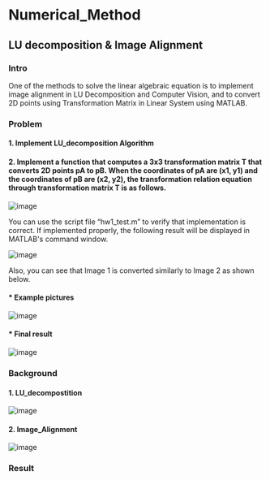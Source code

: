 # Numerical_Method
## LU decomposition & Image Alignment
### Intro
One of the methods to solve the linear algebraic equation is to implement image alignment in LU Decomposition and Computer Vision, and to convert 2D points using Transformation Matrix in Linear System using MATLAB.

### Problem
#### 1. Implement LU_decomposition Algorithm

#### 2. Implement a function that computes a 3x3 transformation matrix T that converts 2D points pA to pB. When the coordinates of pA are (x1, y1) and the coordinates of pB are (x2, y2), the transformation relation equation through transformation matrix T is as follows.

![image](https://user-images.githubusercontent.com/62865808/88928380-bcfe9000-d2b3-11ea-893e-540f0327b3e3.png)

You can use the script file “hw1_test.m” to verify that implementation is correct. If implemented properly, the following result will be displayed in MATLAB's command window.

![image](https://user-images.githubusercontent.com/62865808/88929566-46629200-d2b5-11ea-84de-d9ef304d46c6.png)

Also, you can see that Image 1 is converted similarly to Image 2 as shown below.

#### * Example pictures

![image](https://user-images.githubusercontent.com/62865808/88929805-95a8c280-d2b5-11ea-8f1f-9a0313478e04.png)

#### * Final result

![image](https://user-images.githubusercontent.com/62865808/88929920-bcff8f80-d2b5-11ea-98d3-0ff9c7cf25a5.png)

### Background
#### 1. LU_decompostition

![image](https://user-images.githubusercontent.com/62865808/88928990-765d6580-d2b4-11ea-89f7-159a86448f5d.png)

#### 2. Image_Alignment

![image](https://user-images.githubusercontent.com/62865808/88929072-94c36100-d2b4-11ea-913c-371e9996fd34.png)

### Result
